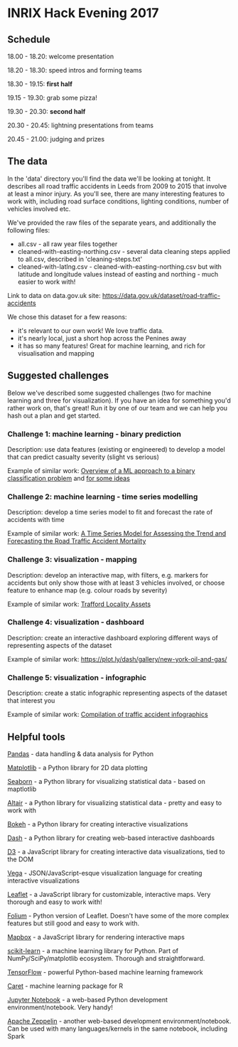 # INRIX Hack Evening 2017

## Schedule

18.00 - 18.20: welcome presentation

18.20 - 18.30: speed intros and forming teams

18.30 - 19.15: **first half**

19.15 - 19.30: grab some pizza!

19.30 - 20.30: **second half**

20.30 - 20.45: lightning presentations from teams

20.45 - 21.00: judging and prizes


## The data

In the 'data' directory you'll find the data we'll be looking at tonight. It describes all road traffic accidents in Leeds from 2009 to 2015 that involve at least a minor injury. As you'll see, there are many interesting features to work with, including road surface conditions, lighting conditions, number of vehicles involved etc. 

We've provided the raw files of the separate years, and additionally the following files:

* all.csv - all raw year files together
* cleaned-with-easting-northing.csv - several data cleaning steps applied to all.csv, described in 'cleaning-steps.txt'
* cleaned-with-latlng.csv - cleaned-with-easting-northing.csv but with latitude and longitude values instead of easting and northing - much easier to work with!

Link to data on data.gov.uk site: https://data.gov.uk/dataset/road-traffic-accidents

We chose this dataset for a few reasons:
* it's relevant to our own work! We love traffic data.
* it's nearly local, just a short hop across the Penines away
* it has so many features! Great for machine learning, and rich for visualisation and mapping

## Suggested challenges

Below we've described some suggested challenges (two for machine learning and three for visualization).
If you have an idea for something you'd rather work on, that's great! Run it by one of our team and 
we can help you hash out a plan and get started.

### Challenge 1: machine learning - binary prediction

Description: use data features (existing or engineered) to develop a model that can predict casualty severity (slight vs serious)

Example of similar work: [Overview of a ML approach to a binary classification problem](https://www.kaggle.com/c/titanic) and [for some ideas](https://www.quora.com/What-are-some-binary-classification-algorithms)

### Challenge 2: machine learning - time series modelling

Description: develop a time series model to fit and forecast the rate of accidents with time

Example of similar work: [A Time Series Model for Assessing the Trend and Forecasting the Road Traffic Accident Mortality](https://www.ncbi.nlm.nih.gov/pmc/articles/PMC5079210/)

### Challenge 3: visualization - mapping

Description: develop an interactive map, with filters, e.g. markers for accidents but only show those with at least 3 vehicles involved, or choose feature to enhance map (e.g. colour roads by severity)

Example of similar work: [Trafford Locality Assets](http://www.infotrafford.org.uk/assetmapping)

### Challenge 4: visualization - dashboard

Description: create an interactive dashboard exploring different ways of representing aspects of the dataset

Example of similar work: https://plot.ly/dash/gallery/new-york-oil-and-gas/

### Challenge 5: visualization - infographic

Description: create a static infographic representing aspects of the dataset that interest you 

Example of similar work: [Compilation of traffic accident infographics](http://graphs.net/infographics-on-accidents.html)

## Helpful tools

[Pandas](https://pandas.pydata.org/) - data handling & data analysis for Python

[Matplotlib](http://matplotlib.org/) - a Python library for 2D data plotting

[Seaborn](https://seaborn.pydata.org/) - a Python library for visualizing statistical data - based on maptlotlib

[Altair](https://altair-viz.github.io/) - a Python library for visualizing statistical data - pretty and easy to work with

[Bokeh](http://bokeh.pydata.org/en/latest/) - a Python library for creating interactive visualizations

[Dash](https://github.com/plotly/dash) - a Python library for creating web-based interactive dashboards

[D3](https://d3js.org/) - a JavaScript library for creating interactive data visualizations, tied to the DOM

[Vega](https://vega.github.io/vega/) - JSON/JavaScript-esque visualization language for creating interactive visualizations

[Leaflet](http://leafletjs.com/) - a JavaScript library for customizable, interactive maps. Very thorough and easy to work with!

[Folium](https://github.com/python-visualization/folium) - Python version of Leaflet. Doesn't have some of the more complex features but still good and easy to work with.

[Mapbox](https://www.mapbox.com/mapbox-gl-js/api/) - a JavaScript library for rendering interactive maps

[scikit-learn](http://scikit-learn.org/stable/) - a machine learning library for Python. Part of NumPy/SciPy/matplotlib ecosystem. Thorough and straightforward.

[TensorFlow](https://www.tensorflow.org/) - powerful Python-based machine learning framework

[Caret](http://topepo.github.io/caret/index.html) - machine learning package for R

[Jupyter Notebook](https://github.com/jupyter/notebook) - a web-based Python development environment/notebook. Very handy!

[Apache Zeppelin](https://zeppelin.apache.org/) - another web-based development environment/notebook. Can be used with many languages/kernels in the same notebook, including Spark

